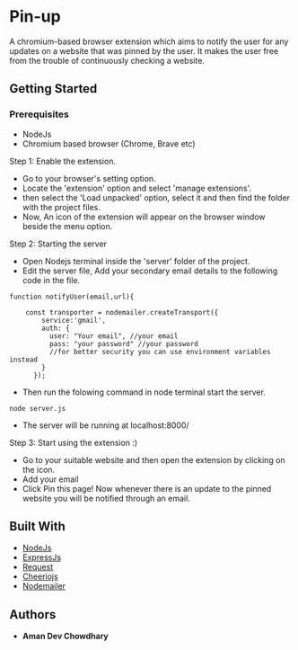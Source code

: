 # Pin-up
A chromium-based browser extension which aims to notify the user for any updates on a website that was pinned by the user. It makes the user free from the trouble of continuously checking a website. 

## Getting Started

### Prerequisites

 * NodeJs
 * Chromium based browser (Chrome, Brave etc)


Step 1: Enable the extension.

* Go to your browser's setting option.
* Locate the 'extension' option and select 'manage extensions'.
* then select the 'Load unpacked' option, select it and then find the folder with the project files.
* Now, An icon of the extension will appear on the browser window beside the menu option.

Step 2: Starting the server

* Open Nodejs terminal inside the 'server' folder of the project.
* Edit the server file, Add your secondary email details to the following code in the file.
```
function notifyUser(email,url){

    const transporter = nodemailer.createTransport({
        service:'gmail',
        auth: {
          user: "Your email", //your email
          pass: "your password" //your password
          //for better security you can use environment variables instead
        }
      });
```
* Then run the folowing command in node terminal start the server.
```
node server.js
```
* The server will be running at localhost:8000/

Step 3: Start using the extension :)

* Go to your suitable website and then open the extension by clicking on the icon.
* Add your email
* Click Pin this page! Now whenever there is an update to the pinned website you will be notified through an email.


## Built With

* [NodeJs](https://nodejs.org/)
* [ExpressJs](https://expressjs.com/)
* [Request](https://www.npmjs.com/package/request)
* [Cheeriojs](https://cheerio.js.org/)
* [Nodemailer](https://nodemailer.com/about/)

## Authors

* **Aman Dev Chowdhary**
